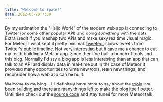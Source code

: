 ```yaml
---
title: "Welcome to Space!"
date: 2012-05-20 7:50
---
```


By my estimation the "Hello World" of the modern web app is connecting to Twitter (or some other popular API) and doing *something* with the data. Extra credit if you mashup two APIs and make sexy realtime visual magic. For Meteor I went kept it pretty minimal. [tweeteor](http://tweeteor.meteor.com) shows tweets from Twitter's public timeline. Not very interesting but it gave me a chance to cut my teeth building a Meteor app. Since then I've built a bunch of tools and this blog. Normally I'd say a blog app is less interesting than an app that can talk to an API and display data in real-time but in the case of Meteor it provided many opportunities to write new tools, learn new things, and reconsider how a web app can be built.

Welcome to my blog... I'll definitely have more to say about the [tools](https://github.com/possibilities) I've been building and there are many things left to make the blog itself better. Until then check out the [source code](https://github.com/possibilities/moon-blog) and stay tuned for more Meteor talk.
